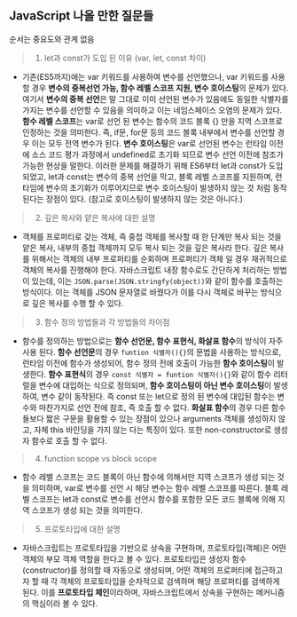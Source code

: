 ## JavaScript 나올 만한 질문들

순서는 중요도와 관계 없음

>1. let과 const가 도입 된 이유 (var, let, const 차이)

  - 기존(ES5까지)에는 var 키워드를 사용하여 변수를 선언했으나, var 키워드를 사용할 경우 **변수의 중복선언 가능, 함수 레벨 스코프 지원, 변수 호이스팅**의 문제가 있다. 
  여기서 **변수의 중복 선언**은 말 그대로 이미 선언된 변수가 있음에도 동일한 식별자를 가지는 변수를 선언할 수 있음을 의미하고 이는 네임스페이스 오염의 문제가 있다.
  **함수 레벨 스코프**는 var로 선언 된 변수는 함수의 코드 블록 {} 만을 지역 스코프로 인정하는 것을 의미한다. 즉, if문, for문 등의 코드 블록 내부에서 변수를 선언할 경우 이는 모두 전역 변수가 된다.
  **변수 호이스팅**은 var로 선언된 변수는 런타임 이전에 소스 코드 평가 과정에서 undefined로 초기화 되므로 변수 선언 이전에 참조가 가능한 현상을 말한다. 
  이러한 문제를 해결하기 위해 ES6부터 let과 const가 도입되었고, let과 const는 변수의 중복 선언을 막고, 블록 레벨 스코프를 지원하며, 런타임에 변수의 초기화가 이루어지므로 변수 호이스팅이 발생하지 않는 것 처럼 동작된다는 장점이 있다. (참고로 호이스팅이 발생하지 않는 것은 아니다.)

>2. 깊은 복사와 얕은 복사에 대한 설명

  - 객체를 프로퍼티로 갖는 객체, 즉 중첩 객체를 복사할 때 한 단계만 복사 되는 것을 얕은 복사, 내부의 중첩 객체까지 모두 복사 되는 것을 깊은 복사라 한다.
  깊은 복사를 위해서는 객체의 내부 프로퍼티를 순회하며 프로퍼티가 객체 일 경우 재귀적으로 객체의 복사를 진행해야 한다. 자바스크립트 내장 함수로도 간단하게 처리하는 방법이 있는데, 이는 `JSON.parse(JSON.stringfy(object))`와 같이 함수를 호출하는 방식이다. 이는 객체를 JSON 문자열로 바꿨다가 이를 다시 객체로 바꾸는 방식으로 깊은 복사를 수행 할 수 있다.

>3. 함수 정의 방법들과 각 방법들의 차이점

  - 함수를 정의하는 방법으로는 **함수 선언문, 함수 표현식, 화살표 함수**의 방식이 자주 사용 된다. 
  **함수 선언문**의 경우 `funtion 식별자(){}`의 문법을 사용하는 방식으로, 런타임 이전에 함수가 생성되어, 함수 정의 전에 호출이 가능한 **함수 호이스팅**이 발생한다. 
  **함수 표현식**의 경우 `const 식별자 = funtion 식별자(){}`와 같이 함수 리터럴을 변수에 대입하는 식으로 정의되며, **함수 호이스팅이 아닌 변수 호이스팅**이 발생하여, 변수 같이 동작된다. 
  즉 const 또는 let으로 정의 된 변수에 대입된 함수는 변수와 마찬가지로 선언 전에 참조, 즉 호출 할 수 없다.
  **화살표 함수**의 경우 다른 함수들보다 짧은 구문을 활용할 수 있는 장점이 있으나 arguments 객체를 생성하지 않고, 자체 this 바인딩을 가지 않는 다는 특징이 있다. 또한 non-constructor로 생성자 함수로 호출 할 수 없다.

>4. function scope vs block scope

  - 함수 레벨 스코프는 코드 블록이 아닌 함수에 의해서만 지역 스코프가 생성 되는 것을 의미하며, var로 변수를 선언 시 해당 변수는 함수 레벨 스코프를 따른다.
    블록 레벨 스코프는 let과 const로 변수를 선언시 함수를 포함한 모든 코드 블록에 의해 지역 스코프가 생성 되는 것을 의미한다.

>5. 프로토타입에 대한 설명

  - 자바스크립트는 프로토타입을 기반으로 상속을 구현하며, 프로토타입(객체)은 어떤 객체의 부모 객체 역할을 한다고 볼 수 있다.
  프로토타입은 생성자 함수(constructor)를 정의할 때 자동으로 생성되며, 어떤 객체의 프로퍼티에 접근하고자 할 때 각 객체의 프로토타입을 순차적으로 검색하며 해당 프로퍼티를 검색하게 된다. 이를 **프로토타입 체인**이라하며, 자바스크립트에서 상속을 구현하는 메커니즘의 핵심이라 볼 수 있다.
